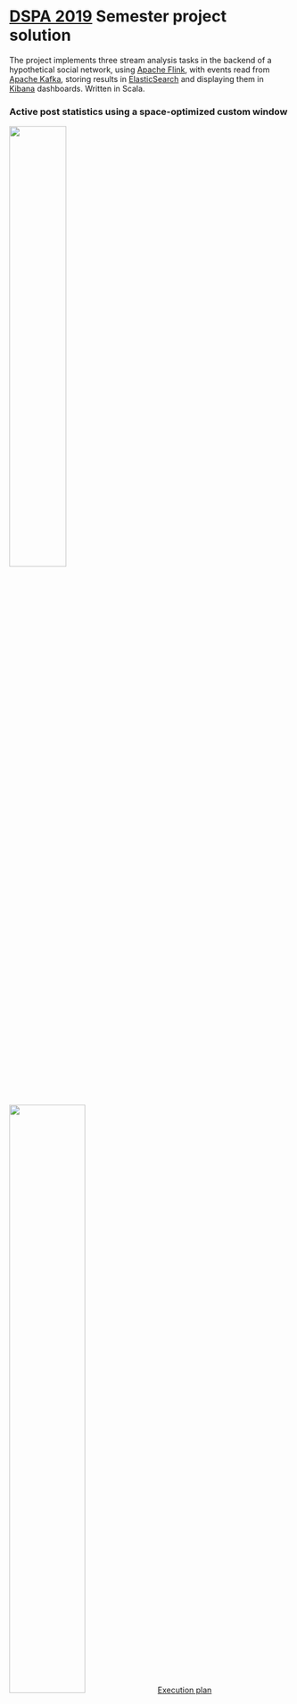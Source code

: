 # [DSPA 2019](https://www.systems.ethz.ch/node/1413) Semester project solution

The project implements three stream analysis tasks in the backend of a hypothetical social network, using [Apache Flink](https://flink.apache.org/), with events read from [Apache Kafka](https://kafka.apache.org/), storing results in [ElasticSearch](https://www.elastic.co/products/elasticsearch) and displaying them in [Kibana](https://www.elastic.co/products/kibana) dashboards. Written in Scala.
### Active post statistics using a space-optimized custom window
<img src="https://raw.githubusercontent.com/rschoening/mvrs-dspa/master/doc/images/poststatistics-sketch.png" width="45%" style="padding-right:15px">&nbsp;<img src="https://raw.githubusercontent.com/rschoening/mvrs-dspa/master/doc/images/kibana-dashboard-activeposts.png" width="52%">
[Execution plan](https://github.com/rschoening/mvrs-dspa/blob/master/doc/plans/poststatistics_to_kafka.pdf)

### Friend recommendation using LSH (Locality Sensitive Hashing)
Based on [Mining of Massive Datasets](http://infolab.stanford.edu/~ullman/mmds/book.pdf) (Leskovec, Rajaraman, Ullman), and using Twitter's [algebird](https://github.com/twitter/algebird) library.<p>
<img src="https://raw.githubusercontent.com/rschoening/mvrs-dspa/master/doc/images/recommendations-sketch.png" width="45%" style="padding-right:15px">&nbsp;<img src="https://raw.githubusercontent.com/rschoening/mvrs-dspa/master/doc/images/kibana-dashboard-recommendations-2.png" width="52%">
[Execution plan](https://github.com/rschoening/mvrs-dspa/blob/master/doc/plans/recommendations.pdf)

### Unusual activity detection
This uses a streaming K-Means implementation, even if an unsupervised approach is probably not adequate for detecting unusual behaviour. But with the randomly generated test data, trying to select the best model for the task seemed not worthwhile. On the other hand, K-Means provided a simple enough example to explore the mechanisms for both training and inference of a ML model on streams.<p> 
<img src="https://raw.githubusercontent.com/rschoening/mvrs-dspa/master/doc/images/unusual-activity-sketch.png" width="45%" style="padding-right:15px">&nbsp;<img src="https://raw.githubusercontent.com/rschoening/mvrs-dspa/master/doc/images/kibana-dashboard-clustering.png" width="52%">
[Execution plan](https://github.com/rschoening/mvrs-dspa/blob/master/doc/plans/unusual_activity.pdf)

## Setup overview (details below)
1. `git clone https://github.com/rschoening/mvrs-dspa.git`
1. cd to `mvrs-dspa`, run `mvn package` to produce `target/mvrs-dspa-1.0.jar` (to submit to Flink cluster, job classes per project task are listed below)
1. copy csv test data to `mvrs-dspa/docker/data` (-> subdirectories `streams` and `tables`)
1. set environment variable `MVRS_DSPA_DATA_DIR` to data directory path (e.g. `export MVRS_DSPA_DATA_DIR=file:///dspa19/projects/mvrs-dspa/docker/data` in `.profile`)
1. import project (`pom.xml`) in IDEA using default settings, and restore the deleted run configurations using `git checkout -- .idea/runConfigurations`. Restart IDEA
1. as privileged user:
   1. make sure that `dockerd` is running
   1. in `mvrs-dspa/docker` run `docker-compose up -d` (takes a while to download all images, first time only)
   1. check if all containers are up (see caveat below)
1. import Kibana dashboards (`mvrs-dspa/docker/kibana/export.json`)
1. in IDEA: run data preparation jobs 
   * `Preparation: load static tables (csv -> ElasticSearch)`
   * `Preparation: load events (csv -> Kafka)` (redo this after restarting docker containers)
1. Done. The analytic jobs can now be run in any order and repeatedly from IDEA (or by submitting the jar to the Flink container). Check results in Kibana dashboards on http://localhost:5602. Most jobs launch the Flink dashboard also when run from IDEA.
   * `Task 1.1: active post statistics (Kafka -> Kafka, post info: Kafka -> ElasticSearch)`
   * `Task 1.2: active post statistics - (Kafka -> ElasticSearch) [NO UI]` (start after 1.1)
   * `Task 2: user recommendations (Kafka -> ElasticSearch)`
   * `Task 3: unusual activity detection (Kafka -> ElasticSearch)`

## Prerequisites
* docker
* docker compose
* Maven 3.6
* Java 1.8
* IntelliJ IDEA 2019.1
* Scala plugin for IntelliJ IDEA:
<img src="https://github.com/rschoening/mvrs-dspa/blob/master/doc/images/intellij-scala-plugin.png" alt="Scala plugin" width="60%"/>

## Setting up the development environment
1. cd to parent directory for project, enter `git clone https://github.com/rschoening/mvrs-dspa.git`
1. copy the csv test data directories `streams` and `tables` from `1k-users-sorted` or `10k-users-sorted` to the subdirectory `docker/data` of the repository (it is recommended to start with `1k-users-sorted` for the initial setup)
1. set environment variable `MVRS_DSPA_DATA_DIR` to the absolute file URI to the repository subdirectory `docker/data` such that it is visible for IDEA (e.g. `export MVRS_DSPA_DATA_DIR=file:///dspa19/projects/mvrs-dspa/docker/data` in `.profile`)
1. start IntelliJ IDEA -> "Import Project" (selecting `pom.xml` in `mvrs-dspa`), accepting all defaults. Unfortunately, during the import process the configured run configurations are deleted. To bring them back:
   1. close IDEA
   1. cd to the project directory
   1. enter `git checkout -- .idea/runConfigurations` 
   1. restart IDEA and open the project
   1. confirm that the run configurations (drop down list in upper right of IDEA window) are available (order can differ):
      <img src="https://github.com/rschoening/mvrs-dspa/blob/master/doc/images/idea-run-configurations.png" alt="IDEA run configurations" width="60%"/>

## Setting up the runtime environment
1. make sure that `dockerd` is running
1. cd to the repository: `mvrs-dspa/docker`
1. as privileged user, enter `docker-compose up -d`
1. check that all containers were started successfully: enter `docker-compose ps` The following containers should be listed:
```
Name                    Command                         State  Ports                       
----------------------------------------------------------------------------------------------------------------
docker_elasticsearch_1  /usr/local/bin/docker-entr ...  Up    0.0.0.0:9201->9200/tcp, 9300/tcp                  
docker_exporter_1       /bin/node_exporter              Up    0.0.0.0:9101->9100/tcp                            
docker_grafana_1        /run.sh                         Up    0.0.0.0:3001->3000/tcp                            
docker_jobmanager_1     /docker-entrypoint.sh jobm ...  Up    6123/tcp, 0.0.0.0:8082->8081/tcp, 9249/tcp        
docker_kafka_1          start-kafka.sh                  Up    0.0.0.0:9092->9092/tcp, 9093/tcp                  
docker_kibana_1         /usr/local/bin/kibana-docker    Up    0.0.0.0:5602->5601/tcp                            
docker_prometheus_1     /bin/prometheus --config.f ...  Up    0.0.0.0:9091->9090/tcp                            
docker_taskmanager_1    /docker-entrypoint.sh task ...  Up    6121/tcp, 6122/tcp, 6123/tcp, 8081/tcp, 9249/tcp  
docker_zookeeper_1      /bin/sh -c /usr/sbin/sshd  ...  Up    0.0.0.0:2181->2181/tcp, 22/tcp, 2888/tcp, 3888/tcp
```
   * in case `docker_elasticsearch_1` is not listed:
      1. as su, enter `sysctl -w vm.max_map_count=262144` (see https://www.elastic.co/guide/en/elasticsearch/reference/6.7/vm-max-map-count.html).
      1. `docker-compose down`
      1. `docker-compose up -d`
      1. check again with `docker-compose ps`
5. Import the dashboards in Kibana:
   1. open Kibana in the browser, at http://localhost:5602/
   1. go to `Management`-> `Saved Objects`
   1. import `export.json` from `mvrs-dspa/docker/kibana`
   
      <img src="https://github.com/rschoening/mvrs-dspa/blob/master/doc/images/kibana-saved-objects-import.png" alt="Kibana import objects" width="60%"/>
   1. go to `Index patterns` and *star* one of the listed index patterns. Any will do (otherwise the imported dashboards are not listed)
   
      <img src="https://github.com/rschoening/mvrs-dspa/blob/master/doc/images/kibana-index-patterns-star.png" alt="Kibana import objects" width="60%"/>

### Configuration files for container services
* The Flink containers read the Flink config file from a volume mapped to the host machine: `mvrs-dspa/docker/flink/conf/flink-conf.yaml`
* Prometheus similarly reads its configuration from a volume mapped to a host directory: `mvrs-dspa/docker/prometheus/prometheus.yml`
* A similar mapping could be made for ElasticSearch and Kibana configuration directories (not currently needed)
* The Kafka container allows parameter customization via environment variables set in the `docker-compose.yml` file, which are translated to matching Kafka properties (dropping the `KAFKA_`-prefix and replacing `_` with `.`, e.g. `KAFKA_TRANSACTION_MAX_TIMEOUT_MS` -> `transaction.max.timeout.ms`)

## Running the Flink jobs
### Overview
* The data preparation and analytic jobs can be configured using the [application.conf](https://github.com/rschoening/mvrs-dspa/blob/master/src/main/resources/application.conf) file. The individual settings are explained in that file. The current configuration can be used as-is for the low-volume test datasets (1K). For the high-volume data, the value for `data.speedup-factor` needs to be reduced (to 2500).
* The analytic jobs depend on the data to have previously been loaded using the data preparation jobs. There are no dependencies _between_ analytic jobs for different project tasks.
* Note that restarting the Kafka container deletes the topics. Also, when starting jobs that write to a Kafka topic, the topic is first deleted and recreated if it exists. Consequences are:
  * after starting the docker container for Kafka, the data preparation job that writes events to Kafka must be re-run (the same is _not_ true for the ElasticSearch indices, which are maintained across container restarts in a docker volume)
  * when starting a job that writes to a Kafka topic, there should not be another job running that reads from the same topic, or the deletion will fail. This only affects the two jobs for active post statistics (the first of which writes to Kafka, from which the second reads)
* Most IDEA run configuration set the program argument `local-with-ui` to launch the Flink dashboard UI and publish metrics to Prometheus. This can be removed if multiple jobs should be run simultaneously (to avoid a port binding exception on startup).

### Data preparation
The following two jobs must have been run prior to running any of the analytics jobs.
* The first job (writing static data to ElasticSearch) must be re-run after changing the LSH configuration for the recommendations task (in [application.conf](https://github.com/rschoening/mvrs-dspa/blob/master/src/main/resources/application.conf)), as the MinHash/LSH configuration in the prepared static data and the recommendation job must match for correct results.
* As noted above, the second job (writing the events to Kafka) needs to be re-run after restarting the Kafka container.
* The two jobs terminate in less than a minute total, for the low-volume testdata.

#### Loading static data into ElasticSearch
* Inputs:
  * csv files in testdata directory `tables` (location configured in `application.conf` and environment variable `MVRS_DSPA_DATA_DIR`)
* Outputs:
  * ElasticSearch indexes `mvrs-recommendation-person-features`, `mvrs-recommendation-forum-features`, `mvrs-recommendation-person-minhash`, `mvrs-recommendation-known-persons`, `mvrs-recommendation-lsh-buckets`
* [Execution plan](https://github.com/rschoening/mvrs-dspa/blob/master/doc/plans/load_static_tables.pdf)
* Job class: `org.mvrs.dspa.jobs.preparation.LoadStaticDataJob`
* in IDEA, execute the run configuration `Preparation: load static tables (csv -> ElasticSearch)`
   * The job can be re-run as needed. Output indices are deleted and recreated if they already exist.
* Checking results: the load progress and final result can be observed in Kibana:
   * Document counts on index management page:
     <img src="https://github.com/rschoening/mvrs-dspa/blob/master/doc/images/kibana-index-management.png" alt="Kibana index management" width="60%"/>
   * `Discover` page (make sure to set time range to something like 'Last 15 minutes', as the static data is timestamped with insertion time):
   
     <img src="https://github.com/rschoening/mvrs-dspa/blob/master/doc/images/kibana-discover-static-data-loading.png" alt="Kibana discover - static data" width="60%"/>

#### Writing events to Kafka
* Inputs:
   * csv files in testdata directory `streams` (location configured in `application.conf` and environment variable `MVRS_DSPA_DATA_DIR`)
* Outputs:
   * Event topics in Kafka: `mvrs_comments`, `mvrs_likes`, `mvrs_posts`
* [Execution plan](https://github.com/rschoening/mvrs-dspa/blob/master/doc/plans/write_events_to_kafka.pdf)
* Job class: `org.mvrs.dspa.jobs.preparation.WriteEventsToKafkaJob`
* in IDEA, execute the run configuration `Preparation: load events (csv -> Kafka)`
* Checking results: 
   * Metrics in Flink Dashboard or Prometheus/Grafana
   * Querying partition offsets using the Kafka CLI

##### Notes
  * To simulate out-of-order events, the value for `data.random-delay` in `application.conf` file can be modified prior to loading the events into Kafka. The random delay is used to parameterize a normal distribution of delays, with a mean of 1/4 and standard deviation of 1/2 of the configured value, capping the distribution at that value (see `org.mvrs.dspa.utils.FlinkUtils.getNormalDelayMillis()`)  
  * The speedup factor (`data.speedup-factor` in `application.conf`) is only applied during the analytic jobs, not during data preparation.
  * To allow precise control over the ordering and lateness of events when reading from Kafka, the preparation job uses a single worker, and writes to a single Kafka partition. Doing otherwise would create additional sources of un-ordering that would not allow exact control of lateness/reordering based on defined values for `data.random-delay` and `data.max-out-of-orderness`. See also the discussion for `data.kafka-partition.count` in [application.conf](https://github.com/rschoening/mvrs-dspa/blob/master/src/main/resources/application.conf)

### General observations for analytic tasks
* The analytic jobs apply the speedup factor when reading from Kafka (`application.conf` contains comments on tested speedup factors).
* Most of the analytic jobs print information about late events encountered in the final result to standard output. Late events can be simulated by setting `data.max-out-of-orderness` to a value smaller than `data.random-delay`.
* Contrary to the initial plan, the reply tree is now reconstructed *after* reading from Kafka. Reason: this function was specifically built to run in parallel and to be fault-tolerant, both aspects are no longer relevant for the data loading into Kafka (to ensure defined bounds for out-of-orderness and lateness of events, as noted above). So to keep things interesting, the reply tree is assembled after reading from Kafka, and therefore as part of all analytic jobs.
* ... and interesting it turned out to be, as I realized that the use of union list state for the comment-to-post mapping leads to full replication of the implicitly partitioned operator state on recovery/rescaling. The original plan was to deal with the unbounded state by partitioning it across machines, which breaks down after the first failure (as the function apparently cannot know which mappings it could discard). So this mapping should really be maintained in a central datastore, which would require disassembling the function logic into a subgraph dealing with asynchronous data access to ElasticSearch and persistence of newly found mappings. Being a bit more familiar with Async I/O functions and side outputs by now, this seems feasible though.

### Active post statistics
#### Calculating post statistics
* Inputs
   * Kafka topics: `mvrs_comments`, `mvrs_likes`, `mvrs_posts`
* Outputs
   * Kafka topic: `mvrs_poststatistics`
   * ElasticSearch index: `mvrs-active-post-statistics-postinfos`
* [Execution plan](https://github.com/rschoening/mvrs-dspa/blob/master/doc/plans/poststatistics_to_kafka.pdf)
* Job class: `org.mvrs.dspa.jobs.activeposts.ActivePostStatisticsJob`
* in IDEA, execute the run configuration `Task 1.1: active post statistics (Kafka -> Kafka, post info: Kafka -> ElasticSearch)`
* Checking results:
  * View the incoming documents in `mvrs-active-post-statistics-postinfos` using the `Discover` page in Kibana (setting the time range to the start event time of the stream, i.e. February 2012 for the low-volume stream).
  * run the next job to write the statistics to ElasticSearch.
  * Integration tests in `jobs.activeposts.PostStatisticsFunctionITSuite`

#### Notes
* Job-specific configuration parameters are defined in `jobs.active-post-statistics` ([application.conf](https://github.com/rschoening/mvrs-dspa/blob/master/src/main/resources/application.conf))
* This job uses the `EXACTLY_ONCE` semantic for writing to Kafka. However not all the relevant Kafka settings have yet been revised and adjusted for this. The necessary Kafka configuration parameters can be set in the `docker-compose.yml` file (in the form `KAFKA_TRANSACTION_MAX_TIMEOUT_MS : 3600000`)

#### Writing post statistics results to ElasticSearch index
* Inputs (generated by previous job)
  * Kafka topic: `mvrs_poststatistics`
  * ElasticSearch index: `mvrs-active-post-statistics-postinfos`
* Outputs
  * ElasticSearch index: `mvrs-active-post-statistics`
* [Execution plan](https://github.com/rschoening/mvrs-dspa/blob/master/doc/plans/poststatistics_to_es.pdf)
* Job class: `org.mvrs.dspa.jobs.activeposts.WriteActivePostStatisticsToElasticSearchJob`
* In IDEA, execute the run configuration `Task 1.2: active post statistics - (Kafka -> ElasticSearch) [NO UI]`
  * The run configuration does _not_ set the argument `local-with-ui`, to allow for parallel execution with the previous task on local machine/minicluster.
* Checking results:
   * Kibana dashboard: [\[DSPA\] Active post statistics](http://localhost:5602/app/kibana#/dashboard/a0af2f50-4f0f-11e9-acde-e1c8a6292b89)
      * Note that the "New posts per hour" gauge on the right is based on the `mvrs-active-post-statistics-postinfos` index populated by the previous job. All other visualizations on this dashboard are based on `mvrs-active-post-statistics` written by this job.
      * The table on the left aggregates all statistics records for a post within the time range of the dashboard, and shows the maximum values observed in any of the contained 12-hour windows, sorting by the maximum number of distinct persons. The raw statistics documents in `mvrs-active-post-statistics` can be viewed on `Discover` (top left, below Kibana logo).
      * Make sure to set the time range (upper right) to the beginning of the stream (February 2012 for the low volume stream). A period of one week is recommended.
      * When clicking on a tag in the tag cloud (or some other parts of visualizations), a persistent filter is defined. These filters are displayed on the top-left of the dashboard and can be removed again.

#### Notes
* Job-specific configuration parameters are defined in `jobs.active-post-statistics` ([application.conf](https://github.com/rschoening/mvrs-dspa/blob/master/src/main/resources/application.conf))
* The purpose of the lookup of post/forum information in ElasticSearch is to avoid carrying the post information along with the statistics stream; instead that stream is kept lean, and enriched later when writing to ElasticSearch for analysis. An alternative strategy would be to connect/join the statistics stream to the enriched post stream prior to writing the statistics to ElasticSearch. Since having the post content for search/display in Kibana is anyway useful, and the cache-enabled Async I/O queries to ElasticSearch perform quite well, the current approach was preferred.

### Recommendations
* Inputs (created by data preparation jobs, which have to be run before, see above): 
   * Event topics in Kafka: `mvrs_comments`, `mvrs_likes`, `mvrs_posts`
   * ElasticSearch indexes with static data: `mvrs-recommendation-person-features`, `mvrs-recommendation-forum-features`, `mvrs-recommendation-person-minhash`, `mvrs-recommendation-known-persons`, `mvrs-recommendation-lsh-buckets`
* Outputs (re-generated automatically when the job starts):
   * ElasticSearch index with recommendation documents: `mvrs-recommendations`
   * ElasticSearch index with post features: `mvrs-recommendation-post-features`
* [Execution plan](https://github.com/rschoening/mvrs-dspa/blob/master/doc/plans/recommendations.pdf)
* Job class: `org.mvrs.dspa.jobs.recommendations.RecommendationsJob`
* In IDEA, execute the run configuration `Task 2: user recommendations (Kafka -> ElasticSearch)` 
* Checking results:
   * Kibana dashboard: [\[DSPA\] Recommendations](http://localhost:5602/app/kibana#/dashboard/7c230710-6855-11e9-9ba6-39d0e49adb7a)
      * Make sure to set the time range (upper right) to the beginning of the stream (February 2012 for the low volume stream). All visualizations in Kibana depend on this time range.
      * The recommendation documents are shown on the left and can be investigated in detail (expanding the document tree, displaying as JSON etc.). Note that old recommendations for a given person are continuously replaced by current ones (upserts by person id). In a given time range, the number of documents will therefore diminish over time. Use the right-arrow next to the time range display to advance along with the tail of the stream. To look at a document in detail, it may be necessary to stop the stream, otherwise the document may be deleted quickly.
      <img src="https://github.com/rschoening/mvrs-dspa/blob/master/doc/images/kibana-dashboard-recommendations.png" alt="Kibana dashboard: recommendations" width="60%"/>
   * Unit and integration tests in test package `jobs.recommendations`

#### Notes
* Job-specific configuration parameters are defined in `jobs.recommendation` ([application.conf](https://github.com/rschoening/mvrs-dspa/blob/master/src/main/resources/application.conf))

### Unusual activity detection
* Inputs
   * Kafka topics: `mvrs_comments`, `mvrs_posts`
   * Control parameter file: path set by `jobs.activity-detection.cluster-parameter-file-path` in [application.conf](https://github.com/rschoening/mvrs-dspa/blob/master/src/main/resources/application.conf)
* Outputs
   * ElasticSearch indexes:
      * Classification results: `mvrs-activity-classification`
      * Cluster metadata: `mvrs-activity-cluster-metadata`
      * Control parameter parse error messages: path text file output directory set by `jobs.activity-detection.cluster-parameter-file-parse-errors-path` in [application.conf](https://github.com/rschoening/mvrs-dspa/blob/master/src/main/resources/application.conf)
* [Execution plan](https://github.com/rschoening/mvrs-dspa/blob/master/doc/plans/unusual_activity.pdf)
* Job class: `org.mvrs.dspa.jobs.clustering.UnusualActivityDetectionJob`
* In IDEA, execute the run configuration `Task 3: unusual activity detection (Kafka -> ElasticSearch)`
* Checking results:
   * Kibana dashboard: [\[DSPA\] Unusual activity detection](http://localhost:5602/app/kibana#/dashboard/83a893d0-6989-11e9-ba9d-bb8bdc29536e)
      * Make sure to set the time range (upper right) to the beginning of the stream (February 2012 for the low volume stream). A period of one week is recommended.
      * The diagram of cluster changes is meant as an example, the displayed variables would have to be more carefully defined. But since the job anyway focuses on the streaming mechanisms and a decent streaming K-means implementation, but not on a valid approach from a data science perspective, not much time was spent on this.
      * The cluster models and model change information can be investigated in the raw documents shown on the right.
      * The cluster metadata graph can have gaps since the used Kibana visualization does not interpolate across buckets with nodata (which may result due to extending windows). With a time range of 7 days, this should not happen. Different, more advanced visualizations are available in Kibana that interpolate across empty buckets. 
   * Unit tests for the K-Means implementation, cluster model management and control parameter parsing in test package `jobs.clustering`

#### Notes
* Job-specific configuration parameters are defined in `jobs.activity-detection` ([application.conf](https://github.com/rschoening/mvrs-dspa/blob/master/src/main/resources/application.conf))
* The labelling of clusters based on the control stream is currently only applied during the next cluster update. It would make more sense to apply these labels immediately for subsequent classifications. This would require connecting to the control stream twice, both on the cluster model update stream (for `k` and `decay`) and on the event classification stream (for the labels).

## Solution overview
### Package structure
```
└─ src                                      
│  └─ main                                  
│  │  └─ resources                          
│  │  │  └─ application.conf                │ configuration file, with documentation on all settings
│  │  └─ scala                              │
│  │     └─ org.mvrs.dspa                   │ root package of Scala solution
│  │        └─ db                           │ package with data access types for ElasticSearch 
│  │        │    ElasticSearchIndexes.scala │ - static registry of ElasticSearch indices
│  │        │                               │ - for each index there is a gateway class performing the schema-dependent
│  │        │                               │   operations required for that index (index creation, document creation, 
│  │        │                               │   Flink sink creation, AsyncI/O-function creation)
│  │        └─ functions                    │ package for stream functions that are not strictly tied to one job
│  │        └─ jobs                         │ package with job implementations 
│  │        │  └─ activeposts               │ package for active post statistics jobs
│  │        │  └─ clustering                │ package for unusual activity detection job
│  │        │  └─ preparation               │ package for data preparation jobs (static tables, events)
│  │        │  └─ recommendations           │ package for user recommendations job
│  │        └─ model                        │ package for domain model types
│  │        └─ streams                      │ package for input streams (csv, Kafka)
│  │        │    package.scala              │ methods for reading input streams (csv or Kafka, comments raw or resolved)
│  │        │    KafkaTopics.scala          │ static registry of Kafka topics
│  │        └─ utils                        │ (more or less) generic utilities 
│  │        Settings.scala                  │ Object for accessing settings in application.conf
│  └─ test                                  │ tests and test resources
│     └─ resources                          │
│     │  └─ resources                       │
│     │     └─ streams                      │ directory with reduced streaming test data files (csv)
│     └─ scala                              │
│        └─ categories                      │ package for definition of test categories
│        └─ db                              │ integration tests (ignored) for interaction with ElasticSearch
│        └─ functions                       │ unit and integration tests for functions package
│        └─ jobs                            │ unit and integration tests for the analytic tasks 
│        └─ streams                         │ unit and integration tests for the primary input streams
│        └─ utils                           │ tests and trials for utilities
└─ target                                   │
   └─ site                                  │
   │  └─ scaladoc                           │ scaladoc site generated with mvn scala:doc
   │        index.html                      │
   │  mvrs-dspa-1.0.jar                     │ the fat jar that can be submitted to a Flink cluster, built by 'mvn package'
```

### Configuration
* `mvrs-dspa/src/main/resources/application.conf`
  * Based on https://github.com/lightbend/config
  * Settings are documented in the file
  * Settings can be overridden at runtime using various mechanisms (see https://github.com/lightbend/config/blob/master/README.md#overview) 

### Scaladoc
* can be generated with `mvn scala:doc`
* written to `mvrs-dspa/target/site/scaladoc`

### Unit tests
* The plan was to have significantly more tests than what are there now. But time got short and it turned out that analysis of the end-to-end jobs (using metrics, Kibana, the progress monitor etc.) was more important, yielding unexpected findings I would never have looked for specifically in unit tests.
* Unit tests:
  * Scalatest
  * Naming convention: `...TestSuite`
* Integration tests involving the Flink Minicluster or external systems:
  * JUnit
  * Naming convention: `...ITSuite`
  * Most integration tests avoid external dependencies. Those that do interact with ElasticSearch or Kafka are ignored, and are only executed when invoked invidiually.
* IDEA run configurations: 
  * `ALL: integration tests (junit)`
  * `ALL: unit tests (scalatest)`

### ElasticSearch indexes
* The mappings, documents and queries used for these indexes are defined in the gateway classes in the `db` package. These classes can be accessed from the static registry `ElasticSearchIndexes.scala`.

## Addresses:
* Flink minicluster dashboard (when running jobs using the provided run configurations in IDEA): http://localhost:8081
* Flink "remote" cluster dashboard (docker): http://localhost:8082
* Kibana (docker): http://localhost:5602
  * Active post statistics: http://localhost:5602/app/kibana#/dashboard/a0af2f50-4f0f-11e9-acde-e1c8a6292b89
  * Recommendations: http://localhost:5602/app/kibana#/dashboard/7c230710-6855-11e9-9ba6-39d0e49adb7a
  * Activity detection: http://localhost:5602/app/kibana#/dashboard/83a893d0-6989-11e9-ba9d-bb8bdc29536e
* Prometheus (docker): http://localhost:9091
* Grafana (docker): http://localhost:3001 (no dashboards delivered as part of solution; initial login with admin/admin, then change pwd)
* ElasticSearch (docker, for status check): http://localhost:9201

## Troubleshooting
* Some possible problems and solutions are listed [here](https://github.com/rschoening/mvrs-dspa/blob/master/doc/Troubleshooting.md)

## Libraries
* [algebird](https://github.com/twitter/algebird)
* [elastic4s](https://github.com/sksamuel/elastic4s)
* [avro4s](https://github.com/sksamuel/avro4s)
* [kantan.csv](https://nrinaudo.github.io/kantan.csv/)
* [scalatest](http://www.scalatest.org/)
* [lightbend config](https://github.com/lightbend/config)
* [google guava](https://github.com/google/guava)
* [read typeclass](https://github.com/ChristopherDavenport/read)
* [scalacache](https://github.com/cb372/scalacache)
* [caffeine](https://github.com/ben-manes/caffeine)


